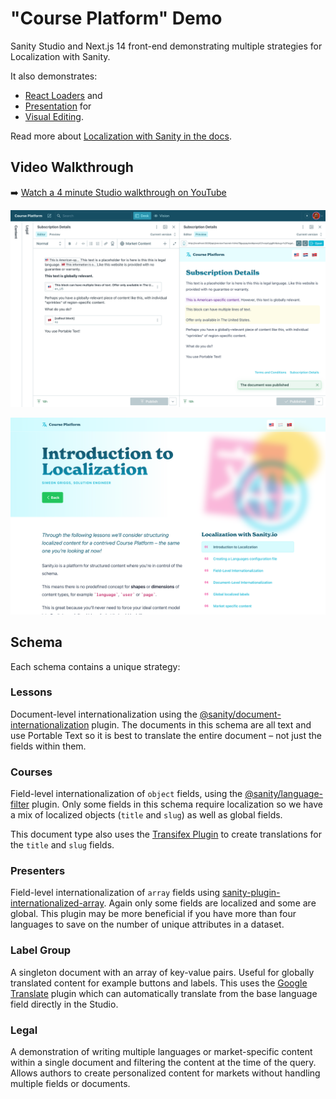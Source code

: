 # "Course Platform" Demo

Sanity Studio and Next.js 14 front-end demonstrating multiple strategies for Localization with Sanity.

It also demonstrates:

- [React Loaders](https://www.sanity.io/docs/loaders-and-overlays) and
- [Presentation](https://www.sanity.io/docs/presentation) for
- [Visual Editing](https://www.sanity.io/docs/visual-editing).

Read more about [Localization with Sanity in the docs](https://www.sanity.io/docs/localization).

## Video Walkthrough

➡️ [Watch a 4 minute Studio walkthrough on YouTube](https://www.youtube.com/watch?v=6acLvAvvG2w)

![Course Platform Studio](./img/course-platform-studio.png)

![Course Platform Website](./img/course-platform-website.png)

## Schema

Each schema contains a unique strategy:

### Lessons

Document-level internationalization using the [@sanity/document-internationalization](https://www.npmjs.com/package/@sanity/document-internationalization) plugin. The documents in this schema are all text and use Portable Text so it is best to translate the entire document – not just the fields within them.

### Courses

Field-level internationalization of `object` fields, using the [@sanity/language-filter](https://www.npmjs.com/package/@sanity/language-filter) plugin. Only some fields in this schema require localization so we have a mix of localized objects (`title` and `slug`) as well as global fields.

This document type also uses the [Transifex Plugin](https://www.sanity.io/plugins/sanity-plugin-transifex) to create translations for the `title` and `slug` fields.

### Presenters

Field-level internationalization of `array` fields using [sanity-plugin-internationalized-array](https://www.npmjs.com/package/sanity-plugin-internationalized-array). Again only some fields are localized and some are global. This plugin may be more beneficial if you have more than four languages to save on the number of unique attributes in a dataset.

### Label Group

A singleton document with an array of key-value pairs. Useful for globally translated content for example buttons and labels. This uses the [Google Translate](https://www.sanity.io/plugins/sanity-plugin-google-translate) plugin which can automatically translate from the base language field directly in the Studio.

### Legal

A demonstration of writing multiple languages or market-specific content within a single document and filtering the content at the time of the query. Allows authors to create personalized content for markets without handling multiple fields or documents.
